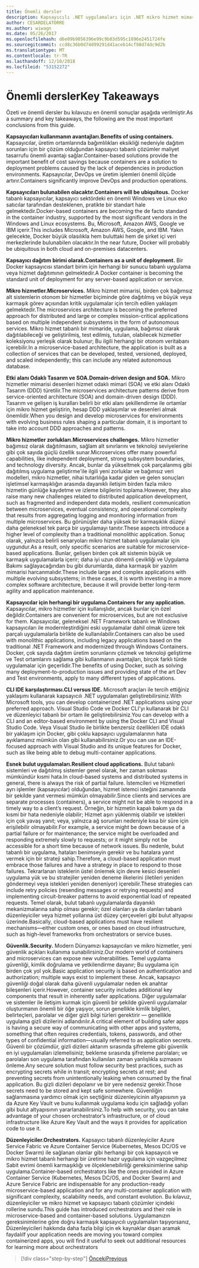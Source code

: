 ```yaml
---
title: Önemli dersler
description: Kapsayıcılı .NET uygulamaları için .NET mikro hizmet mimarisi | önemli dersler
author: CESARDELATORRE
ms.author: wiwagn
ms.date: 05/26/2017
ms.openlocfilehash: d6e09b9856396e99c9b03d595c1896e2451724fe
ms.sourcegitcommit: ccd8c36b0d74d99291d41aceb14cf98d74dc9d2b
ms.translationtype: MT
ms.contentlocale: tr-TR
ms.lasthandoff: 12/10/2018
ms.locfileid: "53152272"
---
```

# <a name="key-takeaways"></a><span data-ttu-id="dc3ba-103">Önemli dersler</span><span class="sxs-lookup"><span data-stu-id="dc3ba-103">Key Takeaways</span></span>

<span data-ttu-id="dc3ba-104">Özeti ve önemli dersler bu kılavuzu en önemli sonuçlar aşağıda verilmiştir.</span><span class="sxs-lookup"><span data-stu-id="dc3ba-104">As a summary and key takeaways, the following are the most important conclusions from this guide.</span></span>

<span data-ttu-id="dc3ba-105">**Kapsayıcıları kullanmanın avantajları.**</span><span class="sxs-lookup"><span data-stu-id="dc3ba-105">**Benefits of using containers.**</span></span> <span data-ttu-id="dc3ba-106">Kapsayıcılar, üretim ortamlarında bağımlılıkları eksikliği nedeniyle dağıtım sorunları için bir çözüm olduğundan kapsayıcı tabanlı çözümler maliyet tasarrufu önemli avantajı sağlar.</span><span class="sxs-lookup"><span data-stu-id="dc3ba-106">Container-based solutions provide the important benefit of cost savings because containers are a solution to deployment problems caused by the lack of dependencies in production environments.</span></span> <span data-ttu-id="dc3ba-107">Kapsayıcılar, DevOps ve üretim işlemleri önemli ölçüde artırır.</span><span class="sxs-lookup"><span data-stu-id="dc3ba-107">Containers significantly improve DevOps and production operations.</span></span>

<span data-ttu-id="dc3ba-108">**Kapsayıcıları bulunabilen olacaktır.**</span><span class="sxs-lookup"><span data-stu-id="dc3ba-108">**Containers will be ubiquitous.**</span></span> <span data-ttu-id="dc3ba-109">Docker tabanlı kapsayıcılar, kapsayıcı sektördeki en önemli Windows ve Linux eko satıcılar tarafından desteklenen, pratikte bir standart hale gelmektedir.</span><span class="sxs-lookup"><span data-stu-id="dc3ba-109">Docker-based containers are becoming the de facto standard in the container industry, supported by the most significant vendors in the Windows and Linux ecosystems.</span></span> <span data-ttu-id="dc3ba-110">Bu, Microsoft, Amazon AWS, Google ve IBM içerir.</span><span class="sxs-lookup"><span data-stu-id="dc3ba-110">This includes Microsoft, Amazon AWS, Google, and IBM.</span></span> <span data-ttu-id="dc3ba-111">Yakın gelecekte, Docker büyük olasılıkla hem buluttaki hem de şirket içi veri merkezlerinde bulunabilen olacaktır.</span><span class="sxs-lookup"><span data-stu-id="dc3ba-111">In the near future, Docker will probably be ubiquitous in both cloud and on-premises datacenters.</span></span>

<span data-ttu-id="dc3ba-112">**Kapsayıcı dağıtım birimi olarak.**</span><span class="sxs-lookup"><span data-stu-id="dc3ba-112">**Containers as a unit of deployment.**</span></span> <span data-ttu-id="dc3ba-113">Bir Docker kapsayıcısı standart birim için herhangi bir sunucu tabanlı uygulama veya hizmet dağıtımının gelmektedir.</span><span class="sxs-lookup"><span data-stu-id="dc3ba-113">A Docker container is becoming the standard unit of deployment for any server-based application or service.</span></span>

<span data-ttu-id="dc3ba-114">**Mikro hizmetler.**</span><span class="sxs-lookup"><span data-stu-id="dc3ba-114">**Microservices.**</span></span> <span data-ttu-id="dc3ba-115">Mikro hizmet mimarisi, birden çok bağımsız alt sistemlerin otonom bir hizmetler biçiminde göre dağıtılmış ve büyük veya karmaşık görev açısından kritik uygulamalar için tercih edilen yaklaşım gelmektedir.</span><span class="sxs-lookup"><span data-stu-id="dc3ba-115">The microservices architecture is becoming the preferred approach for distributed and large or complex mission-critical applications based on multiple independent subsystems in the form of autonomous services.</span></span> <span data-ttu-id="dc3ba-116">Mikro hizmet tabanlı bir mimaride, uygulama, bağımsız olarak dağıtılabileceği ve geliştirilmiş, test edilmiş, tutulan, olabilecek hizmetler koleksiyonu yerleşik olarak bulunur; Bu ilgili herhangi bir otonom veritabanı içerebilir.</span><span class="sxs-lookup"><span data-stu-id="dc3ba-116">In a microservice-based architecture, the application is built as a collection of services that can be developed, tested, versioned, deployed, and scaled independently; this can include any related autonomous database.</span></span>

<span data-ttu-id="dc3ba-117">**Etki alanı Odaklı Tasarım ve SOA.**</span><span class="sxs-lookup"><span data-stu-id="dc3ba-117">**Domain-driven design and SOA.**</span></span> <span data-ttu-id="dc3ba-118">Mikro hizmetler mimarisi desenleri hizmet odaklı mimari (SOA) ve etki alanı Odaklı Tasarım (DDD) türetilir.</span><span class="sxs-lookup"><span data-stu-id="dc3ba-118">The microservices architecture patterns derive from service-oriented architecture (SOA) and domain-driven design (DDD).</span></span> <span data-ttu-id="dc3ba-119">Tasarım ve gelişen iş kuralları belirli bir etki alanı şekillendirme ile ortamlar için mikro hizmet geliştirin, hesap DDD yaklaşımlar ve desenleri almak önemlidir.</span><span class="sxs-lookup"><span data-stu-id="dc3ba-119">When you design and develop microservices for environments with evolving business rules shaping a particular domain, it is important to take into account DDD approaches and patterns.</span></span>

<span data-ttu-id="dc3ba-120">**Mikro hizmetler zorlukları.**</span><span class="sxs-lookup"><span data-stu-id="dc3ba-120">**Microservices challenges.**</span></span> <span data-ttu-id="dc3ba-121">Mikro hizmetler bağımsız olarak dağıtılmasını, sağlam alt sınırlarını ve teknoloji seviyelerine gibi çok sayıda güçlü özellik sunar.</span><span class="sxs-lookup"><span data-stu-id="dc3ba-121">Microservices offer many powerful capabilities, like independent deployment, strong subsystem boundaries, and technology diversity.</span></span> <span data-ttu-id="dc3ba-122">Ancak, bunlar da yükseltmek çok parçalanmış gibi dağıtılmış uygulama geliştirme'ile ilgili yeni zorluklar ve bağımsız veri modelleri, mikro hizmetler, nihai tutarlılığa kadar giden ve gelen sonuçları işletimsel karmaşıklığın arasında dayanıklı iletişim birden fazla mikro hizmetin günlüğe kaydetme ve izleme bilgilerini toplama.</span><span class="sxs-lookup"><span data-stu-id="dc3ba-122">However, they also raise many new challenges related to distributed application development, such as fragmented and independent data models, resilient communication between microservices, eventual consistency, and operational complexity that results from aggregating logging and monitoring information from multiple microservices.</span></span> <span data-ttu-id="dc3ba-123">Bu görünüşler daha yüksek bir karmaşıklık düzeyi daha geleneksel tek parça bir uygulamayı tanıtır.</span><span class="sxs-lookup"><span data-stu-id="dc3ba-123">These aspects introduce a higher level of complexity than a traditional monolithic application.</span></span> <span data-ttu-id="dc3ba-124">Sonuç olarak, yalnızca belirli senaryoları mikro hizmet tabanlı uygulamalar için uygundur.</span><span class="sxs-lookup"><span data-stu-id="dc3ba-124">As a result, only specific scenarios are suitable for microservice-based applications.</span></span> <span data-ttu-id="dc3ba-125">Bunlar, gelişen birden çok alt sistemin büyük ve karmaşık uygulamalarla içerir; daha iyi uzun dönemli çevikliği ve Uygulama Bakımı sağlayacağından bu gibi durumlarda, daha karmaşık bir yazılım mimarisi harcanmalıdır.</span><span class="sxs-lookup"><span data-stu-id="dc3ba-125">These include large and complex applications with multiple evolving subsystems; in these cases, it is worth investing in a more complex software architecture, because it will provide better long-term agility and application maintenance.</span></span>

<span data-ttu-id="dc3ba-126">**Kapsayıcılar için herhangi bir uygulama.**</span><span class="sxs-lookup"><span data-stu-id="dc3ba-126">**Containers for any application.**</span></span> <span data-ttu-id="dc3ba-127">Kapsayıcılar, mikro hizmetler için kullanışlıdır, ancak bunlar için özel değildir.</span><span class="sxs-lookup"><span data-stu-id="dc3ba-127">Containers are convenient for microservices, but are not exclusive for them.</span></span> <span data-ttu-id="dc3ba-128">Kapsayıcılar, geleneksel .NET Framework tabanlı ve Windows kapsayıcıları ile modernleştirdiğini eski uygulamalar dahil olmak üzere tek parçalı uygulamalarla birlikte de kullanılabilir.</span><span class="sxs-lookup"><span data-stu-id="dc3ba-128">Containers can also be used with monolithic applications, including legacy applications based on the traditional .NET Framework and modernized through Windows Containers.</span></span> <span data-ttu-id="dc3ba-129">Docker, çok sayıda dağıtım üretim sorunlarını çözmek ve teknoloji geliştirme ve Test ortamlarını sağlama gibi kullanmanın avantajları, birçok farklı türde uygulamalar için geçerlidir.</span><span class="sxs-lookup"><span data-stu-id="dc3ba-129">The benefits of using Docker, such as solving many deployment-to-production issues and providing state of the art Dev and Test environments, apply to many different types of applications.</span></span>

<span data-ttu-id="dc3ba-130">**CLI IDE karşılaştırması.**</span><span class="sxs-lookup"><span data-stu-id="dc3ba-130">**CLI versus IDE.**</span></span> <span data-ttu-id="dc3ba-131">Microsoft araçları ile tercih ettiğiniz yaklaşımı kullanarak kapsayıcılı .NET uygulamaları geliştirebilirsiniz.</span><span class="sxs-lookup"><span data-stu-id="dc3ba-131">With Microsoft tools, you can develop containerized .NET applications using your preferred approach.</span></span> <span data-ttu-id="dc3ba-132">Visual Studio Code ve Docker CLI'yı kullanarak bir CLI ve düzenleyici tabanlı bir ortam ile geliştirebilirsiniz.</span><span class="sxs-lookup"><span data-stu-id="dc3ba-132">You can develop with a CLI and an editor-based environment by using the Docker CLI and Visual Studio Code.</span></span> <span data-ttu-id="dc3ba-133">Veya Visual Studio ile birlikte benzersiz özellikleri IDE odaklı bir yaklaşım için Docker, gibi çoklu kapsayıcı uygulamalarının hata ayıklamanız mümkün olan gibi kullanabilirsiniz.</span><span class="sxs-lookup"><span data-stu-id="dc3ba-133">Or you can use an IDE-focused approach with Visual Studio and its unique features for Docker, such as like being able to debug multi-container applications.</span></span>

<span data-ttu-id="dc3ba-134">**Esnek bulut uygulamaları.**</span><span class="sxs-lookup"><span data-stu-id="dc3ba-134">**Resilient cloud applications.**</span></span> <span data-ttu-id="dc3ba-135">Bulut tabanlı sistemleri ve dağıtılmış sistemler genel olarak, her zaman sokması mümkündür kısmi hata.</span><span class="sxs-lookup"><span data-stu-id="dc3ba-135">In cloud-based systems and distributed systems in general, there is always the risk of partial failure.</span></span> <span data-ttu-id="dc3ba-136">İstemcileri ve Hizmetleri ayrı işlemler (kapsayıcılar) olduğundan, hizmet istemci isteğini zamanında bir şekilde yanıt vermesi mümkün olmayabilir.</span><span class="sxs-lookup"><span data-stu-id="dc3ba-136">Since clients and services are separate processes (containers), a service might not be able to respond in a timely way to a client’s request.</span></span> <span data-ttu-id="dc3ba-137">Örneğin, bir hizmetin kapalı bakım ya da kısmi bir hata nedeniyle olabilir; Hizmet aşırı yüklenmiş olabilir ve istekleri için çok yavaş yanıt; veya, yalnızca ağ sorunları nedeniyle kısa bir süre için erişilebilir olmayabilir.</span><span class="sxs-lookup"><span data-stu-id="dc3ba-137">For example, a service might be down because of a partial failure or for maintenance; the service might be overloaded and responding extremely slowly to requests; or it might simply not be accessible for a short time because of network issues.</span></span> <span data-ttu-id="dc3ba-138">Bu nedenle, bulut tabanlı bir uygulama, hataları benimseyin gerekir ve bu hatalara yanıt vermek için bir strateji sahip.</span><span class="sxs-lookup"><span data-stu-id="dc3ba-138">Therefore, a cloud-based application must embrace those failures and have a strategy in place to respond to those failures.</span></span> <span data-ttu-id="dc3ba-139">Tekrarlanan isteklerin üstel önlemek için devre kesici desenleri uygulama yük ve bu stratejiler yeniden deneme ilkelerini (iletileri yeniden göndermeyi veya istekleri yeniden deneniyor) içerebilir.</span><span class="sxs-lookup"><span data-stu-id="dc3ba-139">These strategies can include retry policies (resending messages or retrying requests) and implementing circuit-breaker patterns to avoid exponential load of repeated requests.</span></span> <span data-ttu-id="dc3ba-140">Temel olarak, bulut tabanlı uygulamalarda dayanıklı mekanizmalarına sahip olması gerekir; özel olanları ya da olanları tabanlı düzenleyiciler veya hizmet yollarına üst düzey çerçeveleri gibi bulut altyapısı üzerinde.</span><span class="sxs-lookup"><span data-stu-id="dc3ba-140">Basically, cloud-based applications must have resilient mechanisms—either custom ones, or ones based on cloud infrastructure, such as high-level frameworks from orchestrators or service buses.</span></span>

<span data-ttu-id="dc3ba-141">**Güvenlik.**</span><span class="sxs-lookup"><span data-stu-id="dc3ba-141">**Security.**</span></span> <span data-ttu-id="dc3ba-142">Modern Dünyamızı kapsayıcıları ve mikro hizmetler, yeni güvenlik açıkları kullanıma sunabilirsiniz.</span><span class="sxs-lookup"><span data-stu-id="dc3ba-142">Our modern world of containers and microservices can expose new vulnerabilities.</span></span> <span data-ttu-id="dc3ba-143">Temel uygulama güvenliği, kimlik doğrulama ve yetkilendirme dayanır; Bu uygulama için birden çok yol yok.</span><span class="sxs-lookup"><span data-stu-id="dc3ba-143">Basic application security is based on authentication and authorization; multiple ways exist to implement these.</span></span> <span data-ttu-id="dc3ba-144">Ancak, kapsayıcı güvenliği doğal olarak daha güvenli uygulamalar neden ek anahtar bileşenleri içerir.</span><span class="sxs-lookup"><span data-stu-id="dc3ba-144">However, container security includes additional key components that result in inherently safer applications.</span></span> <span data-ttu-id="dc3ba-145">Diğer uygulamalar ve sistemler ile iletişim kurmak için güvenli bir şekilde güvenli uygulamalar oluşturmanın önemli bir öğe yaşıyor, sorun genellikle kimlik bilgileri, belirteçleri, parolalar ve diğer gizli bilgi türleri gerektirir — genellikle uygulama gizli dizilerini adlandırılır.</span><span class="sxs-lookup"><span data-stu-id="dc3ba-145">A critical element of building safer apps is having a secure way of communicating with other apps and systems, something that often requires credentials, tokens, passwords, and other types of confidential information—usually referred to as application secrets.</span></span> <span data-ttu-id="dc3ba-146">Güvenli bir çözümdür, gizli dizileri aktarım sırasında şifreleme gibi güvenlik en iyi uygulamaları izlemelisiniz; bekleme sırasında şifreleme parolaları; ve parolaları son uygulama tarafından kullanılan zaman yanlışlıkla sızmasını önleme.</span><span class="sxs-lookup"><span data-stu-id="dc3ba-146">Any secure solution must follow security best practices, such as encrypting secrets while in transit; encrypting secrets at rest; and preventing secrets from unintentionally leaking when consumed by the final application.</span></span> <span data-ttu-id="dc3ba-147">Bu gizli dizileri depolanır ve bir yere nedensiz gerekir.</span><span class="sxs-lookup"><span data-stu-id="dc3ba-147">Those secrets need to be stored and kept safe somewhere.</span></span> <span data-ttu-id="dc3ba-148">Güvenliğin sağlanmasına yardımcı olmak için seçtiğiniz düzenleyicinin altyapısının ya da Azure Key Vault ve bunu kullanmak uygulama kodu için sağladığı yolları gibi bulut altyapısının yararlanabilirsiniz.</span><span class="sxs-lookup"><span data-stu-id="dc3ba-148">To help with security, you can take advantage of your chosen orchestrator’s infrastructure, or of cloud infrastructure like Azure Key Vault and the ways it provides for application code to use it.</span></span>

<span data-ttu-id="dc3ba-149">**Düzenleyiciler.**</span><span class="sxs-lookup"><span data-stu-id="dc3ba-149">**Orchestrators.**</span></span> <span data-ttu-id="dc3ba-150">Kapsayıcı tabanlı düzenleyiciler Azure Service Fabric ve Azure Container Service (Kubernetes, Mesos DC/OS ve Docker Swarm) ile sağlanan olanlar gibi herhangi bir çok kapsayıcılı ve mikro hizmet tabanlı herhangi bir üretime hazır uygulama için vazgeçilmez Sabit evrimi önemli karmaşıklığı ve ölçeklenebilirliği gereksinimlerine sahip uygulama.</span><span class="sxs-lookup"><span data-stu-id="dc3ba-150">Container-based orchestrators like the ones provided in Azure Container Service (Kubernetes, Mesos DC/OS, and Docker Swarm) and Azure Service Fabric are indispensable for any production-ready microservice-based application and for any multi-container application with significant complexity, scalability needs, and constant evolution.</span></span> <span data-ttu-id="dc3ba-151">Bu kılavuz, düzenleyiciler ve mikro hizmet ve kapsayıcı tabanlı çözümler içindeki rollerine sundu.</span><span class="sxs-lookup"><span data-stu-id="dc3ba-151">This guide has introduced orchestrators and their role in microservice-based and container-based solutions.</span></span> <span data-ttu-id="dc3ba-152">Uygulamanızın gereksinimlerine göre doğru karmaşık kapsayıcılı uygulamaları taşıyorsanız, Düzenleyicileri hakkında daha fazla bilgi için ek kaynaklar dışarı aramak faydalı</span><span class="sxs-lookup"><span data-stu-id="dc3ba-152">If your application needs are moving you toward complex containerized apps, you will find it useful to seek out additional resources for learning more about orchestrators</span></span>

>[!div class="step-by-step"]
>[<span data-ttu-id="dc3ba-153">Önceki</span><span class="sxs-lookup"><span data-stu-id="dc3ba-153">Previous</span></span>](secure-net-microservices-web-applications/azure-key-vault-protects-secrets.md)